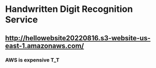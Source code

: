 # Handwritten Digit Recognition Service

## http://hellowebsite20220816.s3-website-us-east-1.amazonaws.com/

### AWS is expensive T_T
